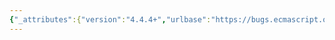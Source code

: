 ```yaml
---
{"_attributes":{"version":"4.4.4+","urlbase":"https://bugs.ecmascript.org/","maintainer":"dherman@mozilla.com"},"bug":{"bug_id":1789,"creation_ts":"2013-08-17 02:52:00 -0700","short_desc":"10.5.1: Insufficient redeclaration checks can trigger assertions in 10.2.1.1.2 and 10.2.1.1.3","delta_ts":"2014-07-18 20:46:47 -0700","product":"Draft for 6th Edition","component":"technical issue","version":"Rev 16: July 15, 2013 Draft","rep_platform":"All","op_sys":"All","bug_status":"RESOLVED","resolution":"FIXED","priority":"Normal","bug_severity":"normal","everconfirmed":true,"reporter":{"uid":"andrebargull","name":"André Bargull"},"assigned_to":{"uid":"allen","name":"Allen Wirfs-Brock"},"long_desc":[{"commentid":4962,"comment_count":0,"who":{"uid":"andrebargull","name":"André Bargull"},"bug_when":"2013-08-17 02:52:36 -0700","thetext":"\"10.5.1 Global Declaration Instantiation\" checks for invalid redeclarations in step 3-4, but steps 9.a.iii.1, 11.a.i.1.a and maybe 13.c, 14.a (cf. bug 1786) can execute side-effects. This can be used to trigger assertions in 10.2.1.1.2 and 10.2.1.1.3 when 10.5.1 processes step 16.\n\n\ntest case:\n---\nfunction triggerAssertion(global, callCounter, code1, code2) {\n  Object.setPrototypeOf(global, new Proxy(Object.create(null), {\n    has(t, pk) {\n      if (pk == \"foo\" && callCounter > 0 && --callCounter == 0) {\n        (1,eval)(`eval(\"${code2}\")`)\n      }\n      return false;\n    }\n  }));\n  (1,eval)(`eval(\"${code1}${code2}\")`)\n}\n\ntriggerAssertion(this, 1, \"var foo = 0;\", \"const bar = 0;\")\n\ntriggerAssertion(this, 1, \"var foo = 0;\", \"let bar = 0;\")\n---"},{"commentid":9232,"comment_count":1,"who":{"uid":"allen","name":"Allen Wirfs-Brock"},"bug_when":"2014-07-17 13:23:11 -0700","thetext":"fixed in rev26 editor's draft.  \n\nAdded explicit tests for the cases where the assertion failures might occur and noted the possibility that the global script instantiation may abnormally terminate without instantiating some global declaratons.    \n\nIn the presence of proxies I don't think there is anyway to achieve true all or none instantiation behavior."},{"commentid":9297,"comment_count":2,"who":{"uid":"allen","name":"Allen Wirfs-Brock"},"bug_when":"2014-07-18 20:46:47 -0700","thetext":"Fixed in Rev26"}]}}
---
```


